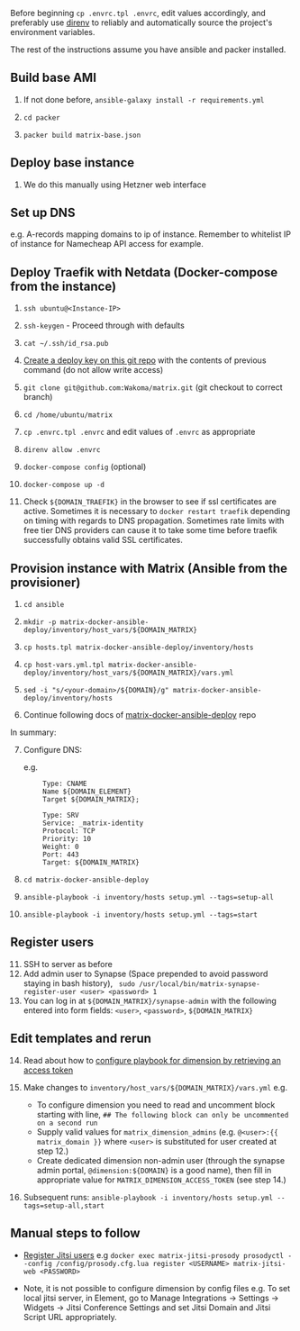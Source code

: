 Before beginning `cp .envrc.tpl .envrc`, edit values accordingly, and preferably use [direnv](https://direnv.net/)
to reliably and automatically source the project's environment variables.

The rest of the instructions assume you have ansible and packer installed.

## Build base AMI

1. If not done before, `ansible-galaxy install -r requirements.yml`

1. `cd packer`


1. `packer build matrix-base.json`

## Deploy base instance

1. We do this manually using Hetzner web interface

## Set up DNS

e.g. A-records mapping domains to ip of instance. Remember to whitelist IP of instance for Namecheap API access for example.

## Deploy Traefik with Netdata (Docker-compose from the instance)

1. `ssh ubuntu@<Instance-IP>`

1. `ssh-keygen` - Proceed through with defaults

1. `cat ~/.ssh/id_rsa.pub`

1. [Create a deploy key on this git repo](https://github.com/Wakoma/matrix/settings/keys) with the contents of previous command (do not allow write access)

1. `git clone git@github.com:Wakoma/matrix.git` (git checkout to correct branch)

1. `cd /home/ubuntu/matrix`

1. `cp .envrc.tpl .envrc` and edit values of `.envrc` as appropriate

1. `direnv allow .envrc`

1. `docker-compose config` (optional)

8. `docker-compose up -d`

9. Check `${DOMAIN_TRAEFIK}` in the browser to see if ssl certificates are active. Sometimes it is necessary to `docker restart traefik` depending on timing with regards to DNS propagation. Sometimes rate limits with free tier DNS providers can cause it to take some time before traefik successfully obtains valid SSL certificates.

## Provision instance with Matrix (Ansible from the provisioner)

1. `cd ansible`

2. `mkdir -p matrix-docker-ansible-deploy/inventory/host_vars/${DOMAIN_MATRIX}`

3. `cp hosts.tpl matrix-docker-ansible-deploy/inventory/hosts`

4. `cp host-vars.yml.tpl matrix-docker-ansible-deploy/inventory/host_vars/${DOMAIN_MATRIX}/vars.yml`

5. `sed -i "s/<your-domain>/${DOMAIN}/g" matrix-docker-ansible-deploy/inventory/hosts`

6. Continue following docs of [matrix-docker-ansible-deploy](https://github.com/spantaleev/matrix-docker-ansible-deploy) repo

In summary:

7. Configure DNS:

   e.g. 

```
        Type: CNAME
        Name ${DOMAIN_ELEMENT}
        Target ${DOMAIN_MATRIX};
```

```
        Type: SRV
        Service: _matrix-identity
        Protocol: TCP
        Priority: 10
        Weight: 0
        Port: 443
        Target: ${DOMAIN_MATRIX}
```

8. `cd matrix-docker-ansible-deploy` 

9. `ansible-playbook -i inventory/hosts setup.yml --tags=setup-all`

10. `ansible-playbook -i inventory/hosts setup.yml --tags=start`

## Register users

11. SSH to server as before
12. Add admin user to Synapse (Space prepended to avoid password staying in bash history), ` sudo /usr/local/bin/matrix-synapse-register-user <user> <password> 1`
13. You can log in at `${DOMAIN_MATRIX}/synapse-admin` with the following entered into form fields: `<user>`, `<password>`, `${DOMAIN_MATRIX}`


## Edit templates and rerun

14. Read about how to [configure playbook for dimension by retrieving an access token](https://github.com/Wakoma/matrix/blob/main/matrix/ansible/matrix-docker-ansible-deploy/docs/configuring-playbook-dimension.md#access-token)
15. Make changes to `inventory/host_vars/${DOMAIN_MATRIX}/vars.yml`
    e.g.

      - To configure dimension you need to read and uncomment block starting with line, `## The following block can only be uncommented on a second run`
      - Supply valid values for `matrix_dimension_admins` (e.g. `@<user>:{{ matrix_domain }}` where `<user>` is substituted for user created at step 12.)
      - Create dedicated dimension non-admin user (through the synapse admin portal, `@dimension:${DOMAIN}` is a good name), then fill in appropriate value for `MATRIX_DIMENSION_ACCESS_TOKEN` (see step 14.)
16. Subsequent runs: `ansible-playbook -i inventory/hosts setup.yml --tags=setup-all,start`

## Manual steps to follow
 - [Register Jitsi users](https://github.com/Wakoma/matrix/blob/main/matrix/ansible/matrix-docker-ansible-deploy/docs/configuring-playbook-jitsi.md#required-if-configuring-jitsi-with-internal-authentication-register-new-users)
   e.g `docker exec matrix-jitsi-prosody prosodyctl --config /config/prosody.cfg.lua register <USERNAME> matrix-jitsi-web <PASSWORD>`

 - Note, it is not possible to configure dimension by config files
   e.g. To set local jitsi server, in Element, go to Manage Integrations → Settings → Widgets → Jitsi Conference Settings and set Jitsi Domain and Jitsi Script URL appropriately.
